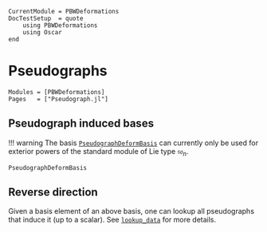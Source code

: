 ```@meta
CurrentModule = PBWDeformations
DocTestSetup  = quote
    using PBWDeformations
    using Oscar
end
```

# Pseudographs

```@autodocs
Modules = [PBWDeformations]
Pages   = ["Pseudograph.jl"]
```

## Pseudograph induced bases
!!! warning
    The basis [`PseudographDeformBasis`](@ref) can currently only be used for exterior powers of the standard module of Lie type $\mathfrak{so}_n$.
```@docs
PseudographDeformBasis
```

## Reverse direction
Given a basis element of an above basis, one can lookup all pseudographs that induce it (up to a scalar).
See [`lookup_data`](@ref) for more details.
